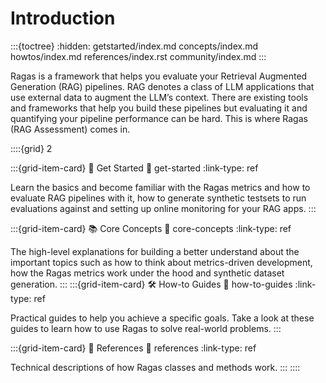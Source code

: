 # Introduction
:::{toctree}
:hidden:
getstarted/index.md
concepts/index.md
howtos/index.md
references/index.rst
community/index.md
:::

Ragas is a framework that helps you evaluate your Retrieval Augmented Generation (RAG) pipelines. RAG denotes a class of LLM applications that use external data to augment the LLM’s context. There are existing tools and frameworks that help you build these pipelines but evaluating it and quantifying your pipeline performance can be hard. This is where Ragas (RAG Assessment) comes in.


::::{grid} 2

:::{grid-item-card} 🚀 Get Started
:link: get-started
:link-type: ref

Learn the basics and become familiar with the Ragas metrics and how to evaluate
RAG pipelines with it, how to generate synthetic testsets to run evaluations
against and setting up online monitoring for your RAG apps.
:::

:::{grid-item-card} 📚 Core Concepts
:link: core-concepts
:link-type: ref

The high-level explanations for building a better understand about the
important topics such as how to think about metrics-driven development, how the Ragas metrics work under the hood and synthetic dataset generation.
:::
:::{grid-item-card} 🛠️ How-to Guides
:link: how-to-guides
:link-type: ref

Practical guides to help you achieve a specific goals. Take a look at these
guides to learn how to use Ragas to solve real-world problems.
:::

:::{grid-item-card} 📖 References
:link: references
:link-type: ref

Technical descriptions of how Ragas classes and methods work.
:::
::::
